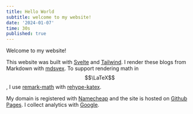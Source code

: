 ```yaml
---
title: Hello World
subtitle: welcome to my website!
date: '2024-01-07'
time: 30s
published: true
---
```


Welcome to my website! 

This website was built with [Svelte](https://svelte.dev/) and [Tailwind](https://tailwindcss.com/docs/hover-focus-and-other-states#focus). I render these blogs from Markdown with [mdsvex](https://mdsvex.pngwn.io/docs/). To support rendering math in $$\LaTeX$$, I use [remark-math](https://www.npmjs.com/package/remark-math) with [rehype-katex](https://www.npmjs.com/package/rehype-katex). 

My domain is registered with [Namecheap](https://www.namecheap.com/) and the site is hosted on [Github Pages](https://pages.github.com/). I collect analytics with [Google](https://analytics.withgoogle.com/).